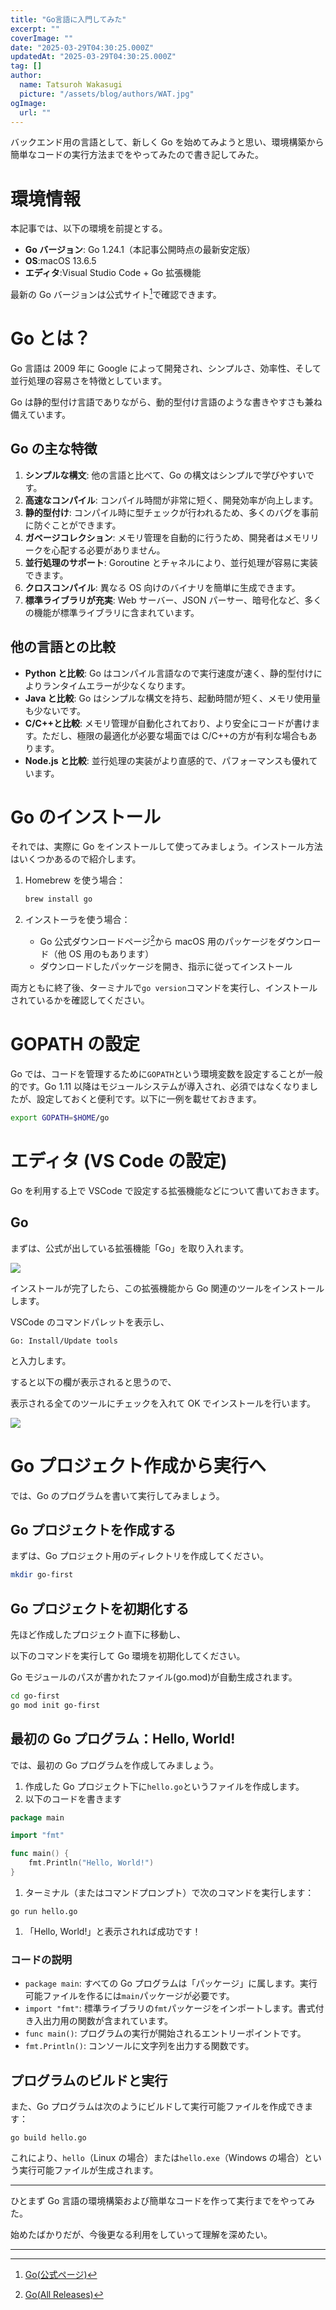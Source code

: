 ```yaml
---
title: "Go言語に入門してみた"
excerpt: ""
coverImage: ""
date: "2025-03-29T04:30:25.000Z"
updatedAt: "2025-03-29T04:30:25.000Z"
tag: []
author:
  name: Tatsuroh Wakasugi
  picture: "/assets/blog/authors/WAT.jpg"
ogImage:
  url: ""
---
```


バックエンド用の言語として、新しく Go を始めてみようと思い、環境構築から簡単なコードの実行方法までをやってみたので書き記してみた。

# 環境情報

本記事では、以下の環境を前提とする。

- **Go バージョン**: Go 1.24.1（本記事公開時点の最新安定版）
- **OS**:macOS 13.6.5
- **エディタ**:Visual Studio Code + Go 拡張機能

最新の Go バージョンは公式サイト[^1]で確認できます。

# Go とは？

Go 言語は 2009 年に Google によって開発され、シンプルさ、効率性、そして並行処理の容易さを特徴としています。

Go は静的型付け言語でありながら、動的型付け言語のような書きやすさも兼ね備えています。

## Go の主な特徴

1. **シンプルな構文**: 他の言語と比べて、Go の構文はシンプルで学びやすいです。
2. **高速なコンパイル**: コンパイル時間が非常に短く、開発効率が向上します。
3. **静的型付け**: コンパイル時に型チェックが行われるため、多くのバグを事前に防ぐことができます。
4. **ガベージコレクション**: メモリ管理を自動的に行うため、開発者はメモリリークを心配する必要がありません。
5. **並行処理のサポート**: Goroutine とチャネルにより、並行処理が容易に実装できます。
6. **クロスコンパイル**: 異なる OS 向けのバイナリを簡単に生成できます。
7. **標準ライブラリが充実**: Web サーバー、JSON パーサー、暗号化など、多くの機能が標準ライブラリに含まれています。

## 他の言語との比較

- **Python と比較**: Go はコンパイル言語なので実行速度が速く、静的型付けによりランタイムエラーが少なくなります。
- **Java と比較**: Go はシンプルな構文を持ち、起動時間が短く、メモリ使用量も少ないです。
- **C/C++と比較**: メモリ管理が自動化されており、より安全にコードが書けます。ただし、極限の最適化が必要な場面では C/C++の方が有利な場合もあります。
- **Node.js と比較**: 並行処理の実装がより直感的で、パフォーマンスも優れています。

# Go のインストール

それでは、実際に Go をインストールして使ってみましょう。インストール方法はいくつかあるので紹介します。

1. Homebrew を使う場合：

   ```bash
   brew install go

   ```

2. インストーラを使う場合：
   - Go 公式ダウンロードページ[^2]から macOS 用のパッケージをダウンロード（他 OS 用のもあります）
   - ダウンロードしたパッケージを開き、指示に従ってインストール

両方ともに終了後、ターミナルで`go version`コマンドを実行し、インストールされているかを確認してください。

# GOPATH の設定

Go では、コードを管理するために`GOPATH`という環境変数を設定することが一般的です。Go 1.11 以降はモジュールシステムが導入され、必須ではなくなりましたが、設定しておくと便利です。以下に一例を載せておきます。

```bash
export GOPATH=$HOME/go

```

# エディタ (VS Code の設定)

Go を利用する上で VSCode で設定する拡張機能などについて書いておきます。

## Go

まずは、公式が出している拡張機能「Go」を取り入れます。

![](/assets/posts/startGo/vscode_go.png)

インストールが完了したら、この拡張機能から Go 関連のツールをインストールします。

VSCode のコマンドパレットを表示し、

```
Go: Install/Update tools
```

と入力します。

すると以下の欄が表示されると思うので、

表示される全てのツールにチェックを入れて OK でインストールを行います。

![](/assets/posts/startGo/vscode_gomodule.png)

# Go プロジェクト作成から実行へ

では、Go のプログラムを書いて実行してみましょう。

## Go プロジェクトを作成する

まずは、Go プロジェクト用のディレクトリを作成してください。

```bash
mkdir go-first
```

## Go プロジェクトを初期化する

先ほど作成したプロジェクト直下に移動し、

以下のコマンドを実行して Go 環境を初期化してください。

Go モジュールのパスが書かれたファイル(go.mod)が自動生成されます。

```bash
cd go-first
go mod init go-first
```

## 最初の Go プログラム：Hello, World!

では、最初の Go プログラムを作成してみましょう。

1. 作成した Go プロジェクト下に`hello.go`というファイルを作成します。
2. 以下のコードを書きます

```go
package main

import "fmt"

func main() {
    fmt.Println("Hello, World!")
}

```

1. ターミナル（またはコマンドプロンプト）で次のコマンドを実行します：

```
go run hello.go

```

1. 「Hello, World!」と表示されれば成功です！

### コードの説明

- `package main`: すべての Go プログラムは「パッケージ」に属します。実行可能ファイルを作るには`main`パッケージが必要です。
- `import "fmt"`: 標準ライブラリの`fmt`パッケージをインポートします。書式付き入出力用の関数が含まれています。
- `func main()`: プログラムの実行が開始されるエントリーポイントです。
- `fmt.Println()`: コンソールに文字列を出力する関数です。

## プログラムのビルドと実行

また、Go プログラムは次のようにビルドして実行可能ファイルを作成できます：

```
go build hello.go

```

これにより、`hello`（Linux の場合）または`hello.exe`（Windows の場合）という実行可能ファイルが生成されます。

---

ひとまず Go 言語の環境構築および簡単なコードを作って実行までをやってみた。

始めたばかりだが、今後更なる利用をしていって理解を深めたい。

---

[^1]: [Go(公式ページ)](https://go.dev/)
[^2]: [Go(All Releases)](https://golang.org/dl/)
